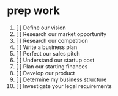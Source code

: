 # prep work

1. [ ] Define our vision
2. [ ] Research our market opportunity
3. [ ] Research our competition
4. [ ] Write a business plan
5. [ ] Perfect our sales pitch
6. [ ] Understand our startup cost
7. [ ] Plan our starting finances
8. [ ] Develop our product
9. [ ] Determine my business structure
10. [ ] Investigate your legal requirements


